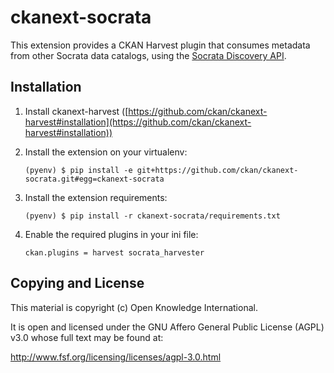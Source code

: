 # ckanext-socrata

This extension provides a CKAN Harvest plugin that consumes metadata from other Socrata data catalogs, using the [Socrata Discovery API](https://socratadiscovery.docs.apiary.io).

## Installation

1.  Install ckanext-harvest ([https://github.com/ckan/ckanext-harvest#installation](https://github.com/ckan/ckanext-harvest#installation))

2.  Install the extension on your virtualenv:

        (pyenv) $ pip install -e git+https://github.com/ckan/ckanext-socrata.git#egg=ckanext-socrata

3.  Install the extension requirements:

        (pyenv) $ pip install -r ckanext-socrata/requirements.txt

4.  Enable the required plugins in your ini file:

        ckan.plugins = harvest socrata_harvester

## Copying and License

This material is copyright (c) Open Knowledge International.

It is open and licensed under the GNU Affero General Public License (AGPL) v3.0 whose full text may be found at:

http://www.fsf.org/licensing/licenses/agpl-3.0.html
